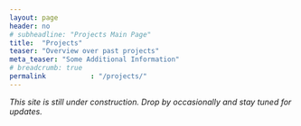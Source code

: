 ```yaml
---
layout: page
header: no
# subheadline: "Projects Main Page"
title:  "Projects"
teaser: "Overview over past projects"
meta_teaser: "Some Additional Information"
# breadcrumb: true
permalink           : "/projects/"
---
```


_This site is still under construction. Drop by occasionally and stay tuned for
updates._
